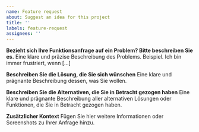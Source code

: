 ```yaml
---
name: Feature request
about: Suggest an idea for this project
title: ''
labels: feature-request
assignees: ''
---
```


**Bezieht sich Ihre Funktionsanfrage auf ein Problem? Bitte beschreiben Sie es.**
Eine klare und präzise Beschreibung des Problems. Beispiel. Ich bin immer frustriert, wenn [...]

**Beschreiben Sie die Lösung, die Sie sich wünschen**
Eine klare und prägnante Beschreibung dessen, was Sie wollen.

**Beschreiben Sie die Alternativen, die Sie in Betracht gezogen haben**
Eine klare und prägnante Beschreibung aller alternativen Lösungen oder Funktionen, die Sie in Betracht gezogen haben.

**Zusätzlicher Kontext**
Fügen Sie hier weitere Informationen oder Screenshots zu Ihrer Anfrage hinzu.
